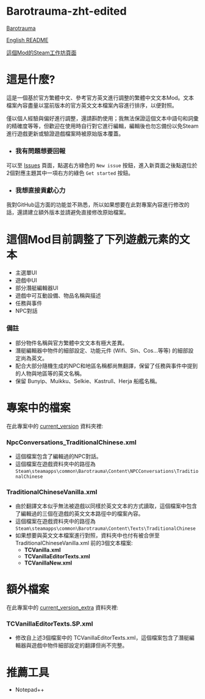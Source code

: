 # Barotrauma-zht-edited
[Barotrauma](https://store.steampowered.com/app/602960/Barotrauma/)

[English README](./README_eng.md)

[這個Mod的Steam工作坊頁面](https://steamcommunity.com/sharedfiles/filedetails/?id=2804180128)

# 這是什麼?
這是一個基於官方繁體中文、參考官方英文進行調整的繁體中文文本Mod。文本檔案內容盡量以當前版本的官方英文文本檔案內容進行排序，以便對照。

僅以個人經驗與偏好進行調整，還請斟酌使用；我無法保證這個文本中語句和詞彙的精確度等等，但歡迎在使用時自行對它進行編輯，編輯後也勿忘備份以免Steam進行遊戲更新或驗證遊戲檔案時被原始版本覆蓋。

- ### 我有問題想要回報
可以至 [Issues](https://github.com/nokau/Barotrauma.zht.edited.mod/issues) 頁面，點選右方綠色的 `New issue` 按鈕，進入新頁面之後點選位於2個對應主題其中一項右方的綠色 `Get started` 按鈕。

- ### 我想直接貢獻心力
我對GitHub這方面的功能並不熟悉，所以如果想要在此對專案內容進行修改的話，還請建立額外版本並請避免直接修改原始檔案。

# 這個Mod目前調整了下列遊戲元素的文本
- 主選單UI
- 遊戲中UI
- 部分潛艇編輯器UI
- 遊戲中可互動設備、物品名稱與描述
- 任務與事件
- NPC對話

### 備註
- 部分物件名稱與官方繁體中文文本有極大差異。
- 潛艇編輯器中物件的細部設定、功能元件 (Wifi、Sin、Cos...等等) 的細部設定尚為英文。
- 配合大部分隨機生成的NPC和地區名稱都尚無翻譯，保留了任務與事件中提到的人物與地區等的英文名稱。
- 保留 Bunyip、Muikku、Selkie、Kastrull、Herja 船艦名稱。

# 專案中的檔案
在此專案中的 [current_version](./current_version) 資料夾裡:

### NpcConversations_TraditionalChinese.xml
- 這個檔案包含了編輯過的NPC對話。
- 這個檔案在遊戲資料夾中的路徑為`Steam\steamapps\common\Barotrauma\Content\NPCConversations\TraditionalChinese`

### TraditionalChineseVanilla.xml
- 由於翻譯文本似乎無法被遊戲以同樣於英文文本的方式讀取，這個檔案中包含了編輯過的三個在遊戲的英文文本路徑中的檔案內容。
- 這個檔案在遊戲資料夾中的路徑為`Steam\steamapps\common\Barotrauma\Content\Texts\TraditionalChinese`
- 如果想要與英文文本檔案進行對照，資料夾中也付有被合併至 TraditionalChineseVanilla.xml 前的3個文本檔案:
  - **TCVanilla.xml**
  - **TCVanillaEditorTexts.xml**
  - **TCVanillaNew.xml**

# 額外檔案
在此專案中的 [current_version_extra](./current_version_extra) 資料夾裡:

### TCVanillaEditorTexts.SP.xml
 - 修改自上述3個檔案中的 TCVanillaEditorTexts.xml，這個檔案包含了潛艇編輯器與遊戲中物件細部設定的翻譯但尚不完整。

# 推薦工具
- Notepad++

